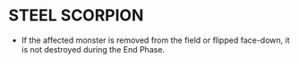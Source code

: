 # STEEL SCORPION

*   If the affected monster is removed from the field or flipped face-down, it is not destroyed during the End Phase.

